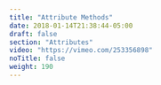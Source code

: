 ```yaml
---
title: "Attribute Methods"
date: 2018-01-14T21:38:44-05:00
draft: false
section: "Attributes"
video: "https://vimeo.com/253356898"
noTitle: false
weight: 190
---
```


